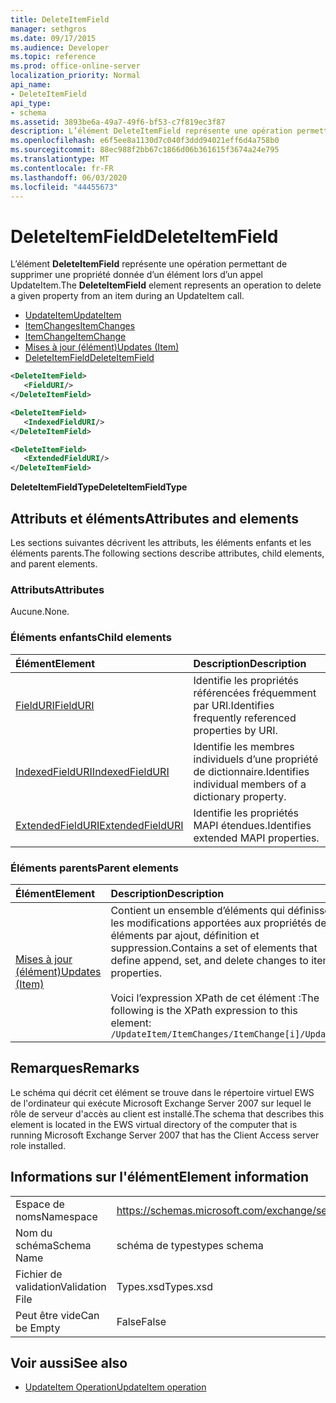 ```yaml
---
title: DeleteItemField
manager: sethgros
ms.date: 09/17/2015
ms.audience: Developer
ms.topic: reference
ms.prod: office-online-server
localization_priority: Normal
api_name:
- DeleteItemField
api_type:
- schema
ms.assetid: 3893be6a-49a7-49f6-bf53-c7f819ec3f87
description: L’élément DeleteItemField représente une opération permettant de supprimer une propriété donnée d’un élément lors d’un appel UpdateItem.
ms.openlocfilehash: e6f5ee8a1130d7c040f3ddd94021eff6d4a758b0
ms.sourcegitcommit: 88ec988f2bb67c1866d06b361615f3674a24e795
ms.translationtype: MT
ms.contentlocale: fr-FR
ms.lasthandoff: 06/03/2020
ms.locfileid: "44455673"
---
```

# <a name="deleteitemfield"></a><span data-ttu-id="a92b9-103">DeleteItemField</span><span class="sxs-lookup"><span data-stu-id="a92b9-103">DeleteItemField</span></span>

<span data-ttu-id="a92b9-104">L’élément **DeleteItemField** représente une opération permettant de supprimer une propriété donnée d’un élément lors d’un appel UpdateItem.</span><span class="sxs-lookup"><span data-stu-id="a92b9-104">The **DeleteItemField** element represents an operation to delete a given property from an item during an UpdateItem call.</span></span> 
 
- [<span data-ttu-id="a92b9-105">UpdateItem</span><span class="sxs-lookup"><span data-stu-id="a92b9-105">UpdateItem</span></span>](updateitem.md)  
- [<span data-ttu-id="a92b9-106">ItemChanges</span><span class="sxs-lookup"><span data-stu-id="a92b9-106">ItemChanges</span></span>](itemchanges.md) 
- [<span data-ttu-id="a92b9-107">ItemChange</span><span class="sxs-lookup"><span data-stu-id="a92b9-107">ItemChange</span></span>](itemchange.md) 
- [<span data-ttu-id="a92b9-108">Mises à jour (élément)</span><span class="sxs-lookup"><span data-stu-id="a92b9-108">Updates (Item)</span></span>](updates-item.md) 
- [<span data-ttu-id="a92b9-109">DeleteItemField</span><span class="sxs-lookup"><span data-stu-id="a92b9-109">DeleteItemField</span></span>](deleteitemfield.md)
  
```xml
<DeleteItemField>
   <FieldURI/>
</DeleteItemField>
```

```xml
<DeleteItemField>
   <IndexedFieldURI/> 
</DeleteItemField>
```

```xml
<DeleteItemField>
   <ExtendedFieldURI/>
</DeleteItemField>
```

<span data-ttu-id="a92b9-110">**DeleteItemFieldType**</span><span class="sxs-lookup"><span data-stu-id="a92b9-110">**DeleteItemFieldType**</span></span>

## <a name="attributes-and-elements"></a><span data-ttu-id="a92b9-111">Attributs et éléments</span><span class="sxs-lookup"><span data-stu-id="a92b9-111">Attributes and elements</span></span>

<span data-ttu-id="a92b9-112">Les sections suivantes décrivent les attributs, les éléments enfants et les éléments parents.</span><span class="sxs-lookup"><span data-stu-id="a92b9-112">The following sections describe attributes, child elements, and parent elements.</span></span>
  
### <a name="attributes"></a><span data-ttu-id="a92b9-113">Attributs</span><span class="sxs-lookup"><span data-stu-id="a92b9-113">Attributes</span></span>

<span data-ttu-id="a92b9-114">Aucune.</span><span class="sxs-lookup"><span data-stu-id="a92b9-114">None.</span></span>
  
### <a name="child-elements"></a><span data-ttu-id="a92b9-115">Éléments enfants</span><span class="sxs-lookup"><span data-stu-id="a92b9-115">Child elements</span></span>

|<span data-ttu-id="a92b9-116">**Élément**</span><span class="sxs-lookup"><span data-stu-id="a92b9-116">**Element**</span></span>|<span data-ttu-id="a92b9-117">**Description**</span><span class="sxs-lookup"><span data-stu-id="a92b9-117">**Description**</span></span>|
|:-----|:-----|
|[<span data-ttu-id="a92b9-118">FieldURI</span><span class="sxs-lookup"><span data-stu-id="a92b9-118">FieldURI</span></span>](fielduri.md) <br/> |<span data-ttu-id="a92b9-119">Identifie les propriétés référencées fréquemment par URI.</span><span class="sxs-lookup"><span data-stu-id="a92b9-119">Identifies frequently referenced properties by URI.</span></span>  <br/> |
|[<span data-ttu-id="a92b9-120">IndexedFieldURI</span><span class="sxs-lookup"><span data-stu-id="a92b9-120">IndexedFieldURI</span></span>](indexedfielduri.md) <br/> |<span data-ttu-id="a92b9-121">Identifie les membres individuels d’une propriété de dictionnaire.</span><span class="sxs-lookup"><span data-stu-id="a92b9-121">Identifies individual members of a dictionary property.</span></span>  <br/> |
|[<span data-ttu-id="a92b9-122">ExtendedFieldURI</span><span class="sxs-lookup"><span data-stu-id="a92b9-122">ExtendedFieldURI</span></span>](extendedfielduri.md) <br/> |<span data-ttu-id="a92b9-123">Identifie les propriétés MAPI étendues.</span><span class="sxs-lookup"><span data-stu-id="a92b9-123">Identifies extended MAPI properties.</span></span>  <br/> |
   
### <a name="parent-elements"></a><span data-ttu-id="a92b9-124">Éléments parents</span><span class="sxs-lookup"><span data-stu-id="a92b9-124">Parent elements</span></span>

|<span data-ttu-id="a92b9-125">**Élément**</span><span class="sxs-lookup"><span data-stu-id="a92b9-125">**Element**</span></span>|<span data-ttu-id="a92b9-126">**Description**</span><span class="sxs-lookup"><span data-stu-id="a92b9-126">**Description**</span></span>|
|:-----|:-----|
|[<span data-ttu-id="a92b9-127">Mises à jour (élément)</span><span class="sxs-lookup"><span data-stu-id="a92b9-127">Updates (Item)</span></span>](updates-item.md) <br/> |<span data-ttu-id="a92b9-128">Contient un ensemble d’éléments qui définissent les modifications apportées aux propriétés des éléments par ajout, définition et suppression.</span><span class="sxs-lookup"><span data-stu-id="a92b9-128">Contains a set of elements that define append, set, and delete changes to item properties.</span></span>  <br/><br/><span data-ttu-id="a92b9-129">Voici l’expression XPath de cet élément :</span><span class="sxs-lookup"><span data-stu-id="a92b9-129">The following is the XPath expression to this element:</span></span><br/>`/UpdateItem/ItemChanges/ItemChange[i]/Updates` <br/> |
   
## <a name="remarks"></a><span data-ttu-id="a92b9-130">Remarques</span><span class="sxs-lookup"><span data-stu-id="a92b9-130">Remarks</span></span>

<span data-ttu-id="a92b9-131">Le schéma qui décrit cet élément se trouve dans le répertoire virtuel EWS de l'ordinateur qui exécute Microsoft Exchange Server 2007 sur lequel le rôle de serveur d'accès au client est installé.</span><span class="sxs-lookup"><span data-stu-id="a92b9-131">The schema that describes this element is located in the EWS virtual directory of the computer that is running Microsoft Exchange Server 2007 that has the Client Access server role installed.</span></span>
  
## <a name="element-information"></a><span data-ttu-id="a92b9-132">Informations sur l'élément</span><span class="sxs-lookup"><span data-stu-id="a92b9-132">Element information</span></span>

|||
|:-----|:-----|
|<span data-ttu-id="a92b9-133">Espace de noms</span><span class="sxs-lookup"><span data-stu-id="a92b9-133">Namespace</span></span>  <br/> |https://schemas.microsoft.com/exchange/services/2006/types  <br/> |
|<span data-ttu-id="a92b9-134">Nom du schéma</span><span class="sxs-lookup"><span data-stu-id="a92b9-134">Schema Name</span></span>  <br/> |<span data-ttu-id="a92b9-135">schéma de types</span><span class="sxs-lookup"><span data-stu-id="a92b9-135">types schema</span></span>  <br/> |
|<span data-ttu-id="a92b9-136">Fichier de validation</span><span class="sxs-lookup"><span data-stu-id="a92b9-136">Validation File</span></span>  <br/> |<span data-ttu-id="a92b9-137">Types.xsd</span><span class="sxs-lookup"><span data-stu-id="a92b9-137">Types.xsd</span></span>  <br/> |
|<span data-ttu-id="a92b9-138">Peut être vide</span><span class="sxs-lookup"><span data-stu-id="a92b9-138">Can be Empty</span></span>  <br/> |<span data-ttu-id="a92b9-139">False</span><span class="sxs-lookup"><span data-stu-id="a92b9-139">False</span></span>  <br/> |
   
## <a name="see-also"></a><span data-ttu-id="a92b9-140">Voir aussi</span><span class="sxs-lookup"><span data-stu-id="a92b9-140">See also</span></span>

- [<span data-ttu-id="a92b9-141">UpdateItem Operation</span><span class="sxs-lookup"><span data-stu-id="a92b9-141">UpdateItem operation</span></span>](updateitem-operation.md)

